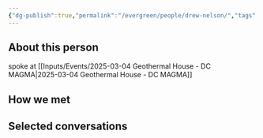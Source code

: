 ```yaml
---
{"dg-publish":true,"permalink":"/evergreen/people/drew-nelson/","tags":["people","geo_eco"]}
---
```


## About this person
spoke at [[Inputs/Events/2025-03-04 Geothermal House - DC MAGMA\|2025-03-04 Geothermal House - DC MAGMA]]

## How we met


## Selected conversations
